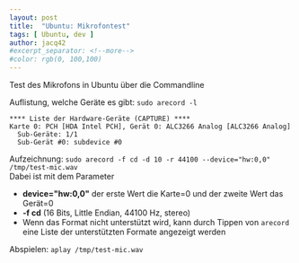 ```yaml
---
layout: post
title:  "Ubuntu: Mikrofontest"
tags: [ Ubuntu, dev ]
author: jacq42
#excerpt_separator: <!--more-->
#color: rgb(0, 100,100)
---
```


Test des Mikrofons in Ubuntu über die Commandline

Auflistung, welche Geräte es gibt: `sudo arecord -l`
```
**** Liste der Hardware-Geräte (CAPTURE) ****
Karte 0: PCH [HDA Intel PCH], Gerät 0: ALC3266 Analog [ALC3266 Analog]
  Sub-Geräte: 1/1
  Sub-Gerät #0: subdevice #0
```

Aufzeichnung: `sudo arecord -f cd -d 10 -r 44100 --device="hw:0,0" /tmp/test-mic.wav`\
Dabei ist mit dem Parameter
* **device="hw:0,0"** der erste Wert die Karte=0 und der zweite Wert das Gerät=0
* **-f cd** (16 Bits, Little Endian, 44100 Hz, stereo)
* Wenn das Format nicht unterstützt wird, kann durch Tippen von `arecord` eine Liste der unterstützten Formate angezeigt werden

Abspielen: `aplay /tmp/test-mic.wav`